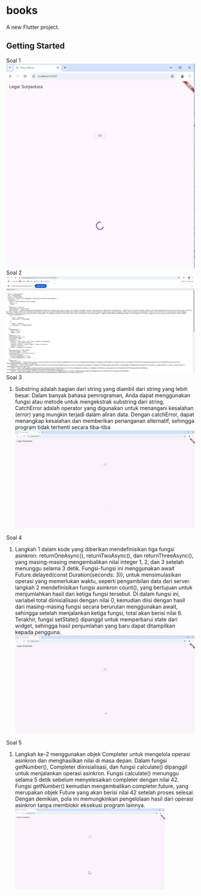 # books

A new Flutter project.

## Getting Started

Soal 1
 ![screensoot](assets/images/002.JPG)
Soal 2
 ![screensoot](assets/images/001.JPG)
Soal 3
 1. Substring adalah bagian dari string yang diambil dari string yang lebih besar. Dalam banyak bahasa pemrograman, Anda dapat menggunakan fungsi atau metode untuk mengekstrak substring dari string. </br>
 CatchError adalah operator yang digunakan untuk menangani kesalahan (error) yang mungkin terjadi dalam aliran data. Dengan catchError, dapat menangkap kesalahan dan memberikan penanganan alternatif, sehingga program tidak terhenti secara tiba-tiba
![screensoot](assets/images/003.gif)

Soal 4
1. Langkah 1 dalam kode yang diberikan mendefinisikan tiga fungsi asinkron: returnOneAsync(), returnTwoAsync(), dan returnThreeAsync(), yang masing-masing mengembalikan nilai integer 1, 2, dan 3 setelah menunggu selama 3 detik. Fungsi-fungsi ini menggunakan await Future.delayed(const Duration(seconds: 3)); untuk mensimulasikan operasi yang memerlukan waktu, seperti pengambilan data dari server. </br>
langkah 2 mendefinisikan fungsi asinkron count(), yang bertujuan untuk menjumlahkan hasil dari ketiga fungsi tersebut. Di dalam fungsi ini, variabel total diinisialisasi dengan nilai 0, kemudian diisi dengan hasil dari masing-masing fungsi secara berurutan menggunakan await, sehingga setelah menjalankan ketiga fungsi, total akan berisi nilai 6. Terakhir, fungsi setState() dipanggil untuk memperbarui state dari widget, sehingga hasil penjumlahan yang baru dapat ditampilkan kepada pengguna.
![screensoot](assets/images/004.gif)

Soal 5

1. Langkah ke-2 menggunakan objek Completer untuk mengelola operasi asinkron dan menghasilkan nilai di masa depan. Dalam fungsi getNumber(), Completer<int> diinisialisasi, dan fungsi calculate() dipanggil untuk menjalankan operasi asinkron. Fungsi calculate() menunggu selama 5 detik sebelum menyelesaikan completer dengan nilai 42. Fungsi getNumber() kemudian mengembalikan completer.future, yang merupakan objek Future yang akan berisi nilai 42 setelah proses selesai. Dengan demikian, pola ini memungkinkan pengelolaan hasil dari operasi asinkron tanpa memblokir eksekusi program lainnya.
![screensoot](assets/images/005.gif)